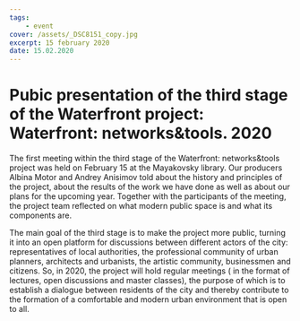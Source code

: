 ```yaml
---
tags:
    - event
cover: /assets/_DSC8151_copy.jpg
excerpt: 15 february 2020
date: 15.02.2020
---
```


# Pubic presentation of the third stage of the Waterfront project: Waterfront: networks&tools. 2020

The first meeting within the third stage of the Waterfront: networks&tools project was held on February 15 at the Mayakovsky library. Our producers Albina Motor and Andrey Anisimov told about the history and principles of the project, about the results of the work we have done as well as about  our plans for the upcoming year. Together with the participants of the meeting, the project team reflected on what modern public space is and what its components are.

The main goal of the third stage is to make the project more public, turning it into an open platform for discussions between different actors of the city: representatives of local authorities, the professional community of urban planners, architects and urbanists, the artistic community, businessmen and citizens. So, in 2020, the project will hold regular meetings ( in the format of lectures, open discussions and master classes), the purpose of which is to establish a dialogue between residents of the city and thereby contribute to the formation of a comfortable and modern urban environment that is open to all.
